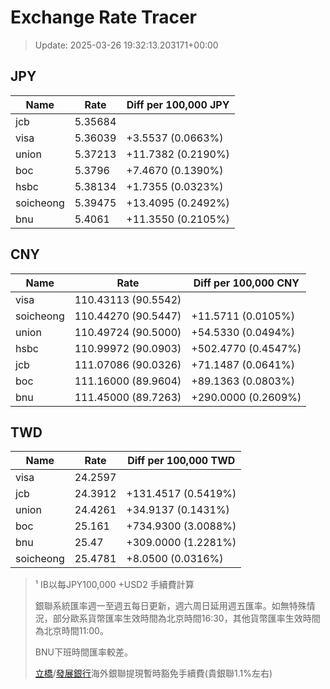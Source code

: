 # Exchange Rate Tracer

> Update: 2025-03-26 19:32:13.203171+00:00

## JPY

| Name      |    Rate | Diff per 100,000 JPY   |
|-----------|---------|------------------------|
| jcb       | 5.35684 |                        |
| visa      | 5.36039 | +3.5537 (0.0663%)      |
| union     | 5.37213 | +11.7382 (0.2190%)     |
| boc       | 5.3796  | +7.4670 (0.1390%)      |
| hsbc      | 5.38134 | +1.7355 (0.0323%)      |
| soicheong | 5.39475 | +13.4095 (0.2492%)     |
| bnu       | 5.4061  | +11.3550 (0.2105%)     |

## CNY

| Name      | Rate                | Diff per 100,000 CNY   |
|-----------|---------------------|------------------------|
| visa      | 110.43113	(90.5542) |                        |
| soicheong | 110.44270	(90.5447) | +11.5711 (0.0105%)     |
| union     | 110.49724	(90.5000) | +54.5330 (0.0494%)     |
| hsbc      | 110.99972	(90.0903) | +502.4770 (0.4547%)    |
| jcb       | 111.07086	(90.0326) | +71.1487 (0.0641%)     |
| boc       | 111.16000	(89.9604) | +89.1363 (0.0803%)     |
| bnu       | 111.45000	(89.7263) | +290.0000 (0.2609%)    |

## TWD

| Name      |    Rate | Diff per 100,000 TWD   |
|-----------|---------|------------------------|
| visa      | 24.2597 |                        |
| jcb       | 24.3912 | +131.4517 (0.5419%)    |
| union     | 24.4261 | +34.9137 (0.1431%)     |
| boc       | 25.161  | +734.9300 (3.0088%)    |
| bnu       | 25.47   | +309.0000 (1.2281%)    |
| soicheong | 25.4781 | +8.0500 (0.0316%)      |


> ¹ IB以每JPY100,000 +USD2 手續費計算
>
> 銀聯系統匯率週一至週五每日更新，週六周日延用週五匯率。如無特殊情況，部分歐系貨幣匯率生效時間為北京時間16:30，其他貨幣匯率生效時間為北京時間11:00。
>
> BNU下班時間匯率較差。
>
> [立橋](https://www.wlbank.com.mo/uploads/ueditor/file/20181211/1544536513900230.pdf)/[發展銀行](https://www.mdb.com.mo/Service_Charges_20230728.pdf)海外銀聯提現暫時豁免手續費(貴銀聯1.1%左右)

